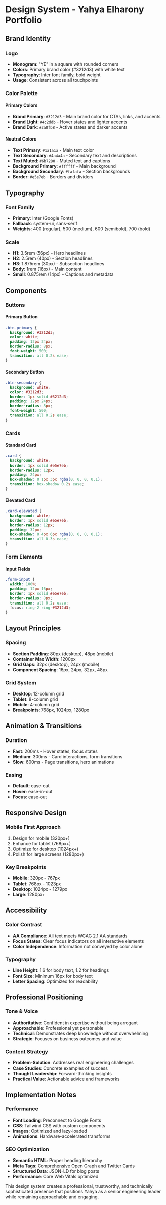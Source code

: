 # Design System - Yahya Elharony Portfolio

## Brand Identity

### Logo
- **Monogram**: "YE" in a square with rounded corners
- **Colors**: Primary brand color (#3212d3) with white text
- **Typography**: Inter font family, bold weight
- **Usage**: Consistent across all touchpoints

### Color Palette

#### Primary Colors
- **Brand Primary**: `#3212d3` - Main brand color for CTAs, links, and accents
- **Brand Light**: `#4c2ddb` - Hover states and lighter accents
- **Brand Dark**: `#2a0fb8` - Active states and darker accents

#### Neutral Colors
- **Text Primary**: `#1a1a1a` - Main text color
- **Text Secondary**: `#4a4a4a` - Secondary text and descriptions
- **Text Muted**: `#6b7280` - Muted text and captions
- **Background Primary**: `#ffffff` - Main background
- **Background Secondary**: `#fafafa` - Section backgrounds
- **Border**: `#e5e7eb` - Borders and dividers

## Typography

### Font Family
- **Primary**: Inter (Google Fonts)
- **Fallback**: system-ui, sans-serif
- **Weights**: 400 (regular), 500 (medium), 600 (semibold), 700 (bold)

### Scale
- **H1**: 3.5rem (56px) - Hero headlines
- **H2**: 2.5rem (40px) - Section headlines
- **H3**: 1.875rem (30px) - Subsection headlines
- **Body**: 1rem (16px) - Main content
- **Small**: 0.875rem (14px) - Captions and metadata

## Components

### Buttons

#### Primary Button
```css
.btn-primary {
  background: #3212d3;
  color: white;
  padding: 12px 24px;
  border-radius: 8px;
  font-weight: 500;
  transition: all 0.2s ease;
}
```

#### Secondary Button
```css
.btn-secondary {
  background: white;
  color: #3212d3;
  border: 1px solid #3212d3;
  padding: 12px 24px;
  border-radius: 8px;
  font-weight: 500;
  transition: all 0.2s ease;
}
```

### Cards

#### Standard Card
```css
.card {
  background: white;
  border: 1px solid #e5e7eb;
  border-radius: 12px;
  padding: 24px;
  box-shadow: 0 1px 3px rgba(0, 0, 0, 0.1);
  transition: box-shadow 0.2s ease;
}
```

#### Elevated Card
```css
.card-elevated {
  background: white;
  border: 1px solid #e5e7eb;
  border-radius: 12px;
  padding: 32px;
  box-shadow: 0 4px 6px rgba(0, 0, 0, 0.1);
  transition: all 0.3s ease;
}
```

### Form Elements

#### Input Fields
```css
.form-input {
  width: 100%;
  padding: 12px 16px;
  border: 1px solid #e5e7eb;
  border-radius: 8px;
  transition: all 0.2s ease;
  focus: ring-2 ring-#3212d3;
}
```

## Layout Principles

### Spacing
- **Section Padding**: 80px (desktop), 48px (mobile)
- **Container Max Width**: 1200px
- **Grid Gaps**: 32px (desktop), 24px (mobile)
- **Component Spacing**: 16px, 24px, 32px, 48px

### Grid System
- **Desktop**: 12-column grid
- **Tablet**: 8-column grid
- **Mobile**: 4-column grid
- **Breakpoints**: 768px, 1024px, 1280px

## Animation & Transitions

### Duration
- **Fast**: 200ms - Hover states, focus states
- **Medium**: 300ms - Card interactions, form transitions
- **Slow**: 600ms - Page transitions, hero animations

### Easing
- **Default**: ease-out
- **Hover**: ease-in-out
- **Focus**: ease-out

## Responsive Design

### Mobile First Approach
1. Design for mobile (320px+)
2. Enhance for tablet (768px+)
3. Optimize for desktop (1024px+)
4. Polish for large screens (1280px+)

### Key Breakpoints
- **Mobile**: 320px - 767px
- **Tablet**: 768px - 1023px
- **Desktop**: 1024px - 1279px
- **Large**: 1280px+

## Accessibility

### Color Contrast
- **AA Compliance**: All text meets WCAG 2.1 AA standards
- **Focus States**: Clear focus indicators on all interactive elements
- **Color Independence**: Information not conveyed by color alone

### Typography
- **Line Height**: 1.6 for body text, 1.2 for headings
- **Font Size**: Minimum 16px for body text
- **Letter Spacing**: Optimized for readability

## Professional Positioning

### Tone & Voice
- **Authoritative**: Confident in expertise without being arrogant
- **Approachable**: Professional yet personable
- **Technical**: Demonstrates deep knowledge without overwhelming
- **Strategic**: Focuses on business outcomes and value

### Content Strategy
- **Problem-Solution**: Addresses real engineering challenges
- **Case Studies**: Concrete examples of success
- **Thought Leadership**: Forward-thinking insights
- **Practical Value**: Actionable advice and frameworks

## Implementation Notes

### Performance
- **Font Loading**: Preconnect to Google Fonts
- **CSS**: Tailwind CSS with custom components
- **Images**: Optimized and lazy-loaded
- **Animations**: Hardware-accelerated transforms

### SEO Optimization
- **Semantic HTML**: Proper heading hierarchy
- **Meta Tags**: Comprehensive Open Graph and Twitter Cards
- **Structured Data**: JSON-LD for blog posts
- **Performance**: Core Web Vitals optimized

This design system creates a professional, trustworthy, and technically sophisticated presence that positions Yahya as a senior engineering leader while remaining approachable and engaging.
